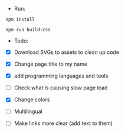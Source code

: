 - Run:

`npm install`

`npm run build:css`

- Todo:

- [X] Download SVGs to assets to clean up code

- [X] Change page title to my name

- [X] add programming languages and tools

- [ ] Check what is causing slow page load

- [X] Change colors

- [ ] Multilingual

- [ ] Make links more clear (add text to them)
